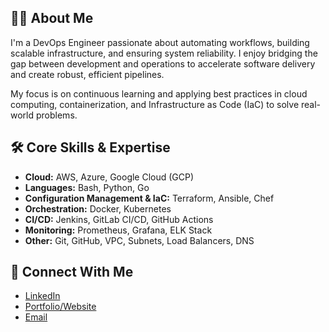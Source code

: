 ## 👨‍💻 About Me

I'm a DevOps Engineer passionate about automating workflows, building scalable infrastructure, and ensuring system reliability. I enjoy bridging the gap between development and operations to accelerate software delivery and create robust, efficient pipelines.

My focus is on continuous learning and applying best practices in cloud computing, containerization, and Infrastructure as Code (IaC) to solve real-world problems.

## 🛠️ Core Skills & Expertise

- **Cloud:** AWS, Azure, Google Cloud (GCP)
- **Languages:** Bash, Python, Go
- **Configuration Management & IaC:** Terraform, Ansible, Chef
- **Orchestration:** Docker, Kubernetes
- **CI/CD:** Jenkins, GitLab CI/CD, GitHub Actions
- **Monitoring:** Prometheus, Grafana, ELK Stack
- **Other:** Git, GitHub, VPC, Subnets, Load Balancers, DNS


## 🔗 Connect With Me

- [LinkedIn](#)
- [Portfolio/Website](https://bilal-amjad.netlify.app/)
- [Email](#)
